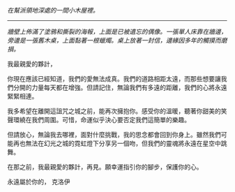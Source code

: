 _在幫派領地深處的一間小木屋裡。_

---

_牆壁上佈滿了塗鴉和撕裂的海報，上面是已被遺忘的偶像。一張單人床靠在牆邊，旁邊是一張舊木桌，上面黏著一根蠟燭。桌上放著一封信，邊緣因多年的觸摸而磨損。_

我最親愛的夥計，

你現在應該已經知道，我們的愛無法成真。我們的道路相距太遠，而那些想要讓我們分開的力量每天都在增強。但請記住，無論我們有多遠的距離，我們的心將永遠緊緊相連。

我多希望在離開這詛咒之城之前，能再次擁抱你。感受你的溫暖，聽著你甜美的笑聲環繞在我們周圍。可惜，命運似乎決心要否定我們這簡單的樂趣。

但請放心，無論我去哪裡，面對什麼挑戰，我的思念都會回到你身上。雖然我們可能再也無法在幻光之城的霓虹燈下分享另一個吻，但我們的靈魂將永遠在星空中跳舞。

在那之前，我最親愛的夥計，再見。願幸運指引你的腳步，保護你的心。

永遠屬於你的，
克洛伊
